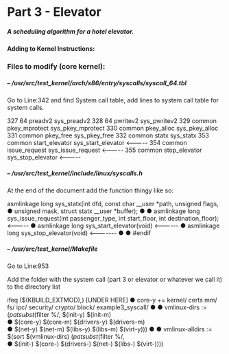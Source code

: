 # Part 3 - Elevator

##### A scheduling algorithm for a hotel elevator.



#### Adding to Kernel Instructions:

### Files to modify (core kernel):
##### – /usr/src/test_kernel/arch/x86/entry/syscalls/syscall_64.tbl

Go to Line:342 and find System call table, add lines to system call table for system calls.

327 64 preadv2 sys_preadv2
328 64 pwritev2 sys_pwritev2
329 common pkey_mprotect sys_pkey_mprotect
330 common pkey_alloc sys_pkey_alloc
331 common pkey_free sys_pkey_free
332 common statx sys_statx
353 common start_elevator sys_start_elevator  <-----
354 common issue_request sys_issue_request <-----
355 common stop_elevator sys_stop_elevator <-----


##### – /usr/src/test_kernel/include/linux/syscalls.h

At the end of the document add the function thingy like so:

 asmlinkage long sys_statx(int dfd, const char __user *path, unsigned flags,
● unsigned mask, struct statx __user *buffer);
●
● asmlinkage long sys_issue_request(int passenger_type, int start_floor, int destination_floor); <-----
● asmlinkage long sys_start_elevator(void) <------
● asmlinkage long sys_stop_elevator(void) <-------
●
● #endif


##### – /usr/src/test_kernel/Makefile

Go to Line:953

Add the folder with the system call (part 3 or elevator or whatever we call it) to the directory list

ifeq ($(KBUILD_EXTMOD),)                                          [UNDER HERE]
● core-y += kernel/ certs mm/ fs/ ipc/ security/ crypto/ block/ example3_syscall/
●
● vmlinux-dirs := $(patsubst %/,%,$(filter %/, $(init-y) $(init-m) \
● $(core-y) $(core-m) $(drivers-y) $(drivers-m) \
● $(net-y) $(net-m) $(libs-y) $(libs-m) $(virt-y)))
●
● vmlinux-alldirs := $(sort $(vmlinux-dirs) $(patsubst %/,%,$(filter %/, \
● $(init-) $(core-) $(drivers-) $(net-) $(libs-) $(virt-))))
